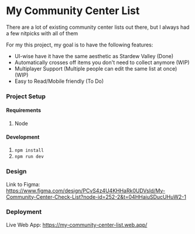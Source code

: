# My Community Center List

There are a lot of existing community center lists out there, but I always had a few nitpicks with all of them

For my this project, my goal is to have the following features:

- UI-wise have it have the same aesthetic as Stardew Valley (Done)
- Automatically crosses off items you don't need to collect anymore (WIP)
- Multiplayer Support (Multiple people can edit the same list at once) (WIP)
- Easy to Read/Mobile friendly (To Do)

### Project Setup

#### Requirements

1. Node

#### Development

1. `npm install`
2. `npm run dev`

### Design

Link to Figma:
https://www.figma.com/design/PCvS4z4U4KHHaRk0UDVsId/My-Community-Center-Check-List?node-id=252-2&t=04HHaiuSDucUHuW2-1

### Deployment

Live Web App:
https://my-community-center-list.web.app/
